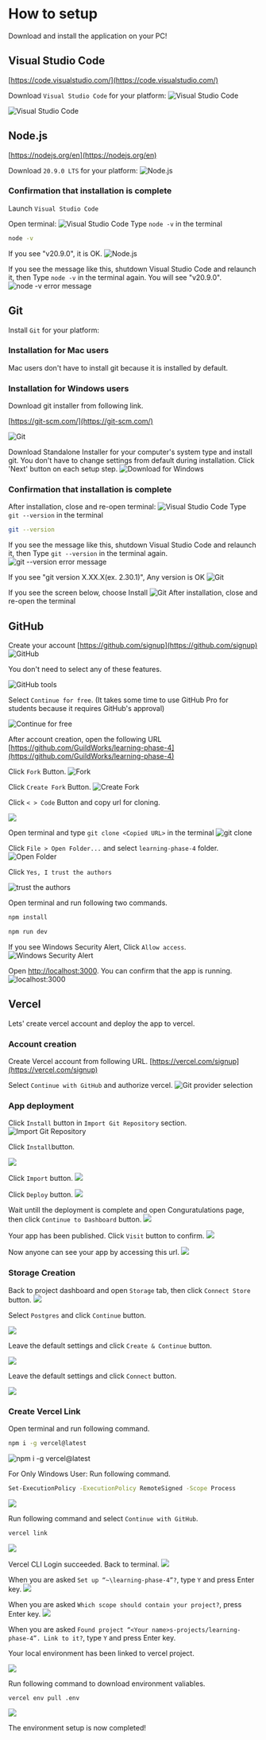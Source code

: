 # How to setup

Download and install the application on your PC!

## Visual Studio Code

[https://code.visualstudio.com/](https://code.visualstudio.com/)

Download `Visual Studio Code` for your platform:
![Visual Studio Code](./images/1/1.png)

![Visual Studio Code](./images/1/2.png)

## Node.js

[https://nodejs.org/en](https://nodejs.org/en)

Download `20.9.0 LTS` for your platform:
![Node.js](./images/1/4.png)


<!-- ![](images/2023-11-17-07-11-52.png)
![](images/2023-11-17-07-12-35.png) -->

### Confirmation that installation is complete

Launch `Visual Studio Code`

Open terminal:
![Visual Studio Code](./images/1/3.png)
Type `node -v` in the terminal

```bash
node -v
```

If you see "v20.9.0", it is OK.
![Node.js](./images/1/5.png)

If you see the message like this, shutdown Visual Studio Code and relaunch it, then Type `node -v` in the terminal again. You will see  "v20.9.0".
![node -v error message](images/2023-11-17-07-16-12.png)

## Git

Install `Git` for your platform:

### Installation for Mac users
Mac users don't have to install git because it is installed by default.

### Installation for Windows users
Download git installer from following link.

[https://git-scm.com/](https://git-scm.com/)


![Git](images/2023-11-17-07-26-17.png)

Download Standalone Installer for your computer's system type and install git.
You don't have to change settings from default during installation. Click 'Next' button on each setup step.
![Download for Windows](images/2023-11-17-07-34-48.png)

<!-- ![](images/2023-11-17-07-38-27.png)
![](images/2023-11-17-07-39-19.png)
![](images/2023-11-17-07-39-43.png)
![](images/2023-11-17-07-40-40.png)
![](images/2023-11-17-07-40-54.png)
![](images/2023-11-17-07-41-23.png)
![](images/2023-11-17-07-42-37.png)
![](images/2023-11-17-07-42-58.png)
![](images/2023-11-17-07-43-20.png)
![](images/2023-11-17-07-43-34.png)
![](images/2023-11-17-07-45-34.png) -->

### Confirmation that installation is complete

After installation, close and re-open terminal:
![Visual Studio Code](./images/1/3.png)
Type `git --version` in the terminal

```bash
git --version
```

If you see the message like this, shutdown Visual Studio Code and relaunch it, then Type `git --version` in the terminal again.
![git --version error message](images/2023-11-17-07-47-26.png)

If you see "git version X.XX.X(ex. 2.30.1)", Any version is OK
![Git](./images/1/6.png)

If you see the screen below, choose Install
![Git](./images/1/7.png)
After installation, close and re-open the terminal

## GitHub

Create your account
[https://github.com/signup](https://github.com/signup)
![GitHub](./images/1/9.png)

<!-- ![GitHub Signup](images/2023-11-17-07-57-37.png) -->
<!-- ![Questions from GitHub](images/2023-11-17-07-58-59.png) -->

You don't need to select any of these features.

![GitHub tools](images/2023-11-17-08-02-10.png)

Select `Continue for free`. (It takes some time to use GitHub Pro for students because it requires GitHub's approval)

![Continue for free](images/2023-11-17-08-13-53.png)

After account creation, open the following URL
[https://github.com/GuildWorks/learning-phase-4](https://github.com/GuildWorks/learning-phase-4)

Click `Fork` Button.
![Fork](images/2023-11-17-07-53-05.png)

Click `Create Fork` Button.
![Create Fork](images/2023-11-17-08-25-16.png)

Click `< > Code` Button and copy url for cloning.
<!-- HTTPSのURLを使えばSSHキーの設定は必要なさそう -->
![](images/2023-11-17-08-27-02.png)

Open terminal and type `git clone <Copied URL>` in the terminal
![git clone](images/2023-11-17-08-37-07.png)

Click `File > Open Folder...` and select `learning-phase-4` folder.
![Open Folder](images/2023-11-17-08-40-25.png)
<!-- ![](images/2023-11-17-08-38-57.png) -->


Click `Yes, I trust the authors`

![trust the authors](images/2023-11-17-08-39-34.png)

Open terminal and run following two commands.
```bash
npm install
```

```bash
npm run dev
```

If you see Windows Security Alert, Click `Allow access`.
![Windows Security Alert](images/2023-11-17-08-48-59.png)

Open [http://localhost:3000](http://localhost:3000).
You can confirm that the app is running.
![localhost:3000](images/2023-11-17-08-53-44.png)


## Vercel
Lets' create vercel account and deploy the app to vercel.

### Account creation
Create Vercel account from following URL.
[https://vercel.com/signup](https://vercel.com/signup)

Select `Continue with GitHub` and authorize vercel.
![Git provider selection](images/2023-11-17-09-03-16.png)

### App deployment
Click `Install` button in `Import Git Repository` section.
![Import Git Repository](images/2023-11-17-09-10-23.png)

Click `Install`button.

![](images/2023-11-17-09-11-04.png)

Click `Import` button.
![](images/2023-11-17-09-11-40.png)

Click `Deploy` button.
![](images/2023-11-17-09-12-38.png)

Wait untill the deployment is complete and open Conguratulations page, then click `Continue to Dashboard` button.
![](images/2023-11-17-09-15-04.png)

Your app has been published. Click `Visit` button to confirm.
![](images/2023-11-17-09-19-10.png)

Now anyone can see your app by accessing this url.
![](images/2023-11-17-09-22-47.png)


### Storage Creation
<!-- 参考: https://vercel.com/guides/nextjs-prisma-postgres#step-2-set-up-your-vercel-postgres-database -->
Back to project dashboard and open `Storage` tab, then click `Connect Store` button.
![](images/2023-11-17-09-24-06.png)

Select `Postgres` and click `Continue` button.

![](images/2023-11-17-09-26-20.png)

Leave the default settings and click `Create & Continue` button.

![](images/2023-11-17-09-30-08.png)

Leave the default settings and click `Connect` button.

![](images/2023-11-17-09-31-54.png)

### Create Vercel Link

Open terminal and run following command.
```bash
npm i -g vercel@latest
```
![npm i -g vercel@latest](images/2023-11-17-09-38-36.png)

For Only Windows User: Run following command.
```bash
Set-ExecutionPolicy -ExecutionPolicy RemoteSigned -Scope Process
```
![](images/2023-11-17-09-49-46.png)
<!-- Windowsでスクリプトが実行できない時の参考: https://qiita.com/ponsuke0531/items/4629626a3e84bcd9398f -->

Run following command and select `Continue with GitHub`.
```bash
vercel link
```
![](images/2023-11-17-09-53-56.png)

Vercel CLI Login succeeded. Back to terminal.
![](images/2023-11-17-09-54-25.png)

When you are asked `Set up “~\learning-phase-4”?`, type `Y` and press Enter key.
![](images/2023-11-17-09-56-40.png)

When you are asked `Which scope should contain your project?`, press Enter key.
![](images/2023-11-17-09-56-58.png)

When you are asked `Found project “<Your name>s-projects/learning-phase-4”. Link to it?`, type `Y` and press Enter key.

Your local environment has been linked to vercel project.

![](images/2023-11-17-10-06-05.png)

Run following command to download environment valiables.
```bash
vercel env pull .env
```
![](images/2023-11-17-10-07-54.png)


The environment setup is now completed!

<!-- WANT: どこかでVS Codeの拡張を入れるのもやっておきたい
extensions.json に指定しているもの -->
